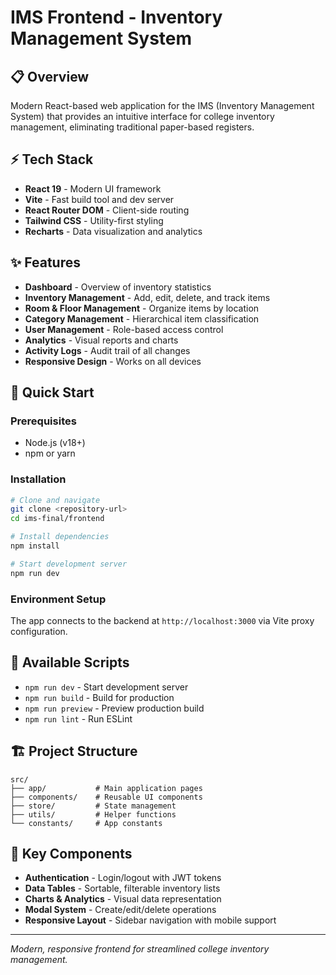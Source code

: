 # IMS Frontend - Inventory Management System

## 📋 Overview
Modern React-based web application for the IMS (Inventory Management System) that provides an intuitive interface for college inventory management, eliminating traditional paper-based registers.

## ⚡ Tech Stack
- **React 19** - Modern UI framework
- **Vite** - Fast build tool and dev server
- **React Router DOM** - Client-side routing
- **Tailwind CSS** - Utility-first styling
- **Recharts** - Data visualization and analytics

## ✨ Features
- **Dashboard** - Overview of inventory statistics
- **Inventory Management** - Add, edit, delete, and track items
- **Room & Floor Management** - Organize items by location
- **Category Management** - Hierarchical item classification
- **User Management** - Role-based access control
- **Analytics** - Visual reports and charts
- **Activity Logs** - Audit trail of all changes
- **Responsive Design** - Works on all devices

## 🚀 Quick Start

### Prerequisites
- Node.js (v18+)
- npm or yarn

### Installation
```bash
# Clone and navigate
git clone <repository-url>
cd ims-final/frontend

# Install dependencies
npm install

# Start development server
npm run dev
```

### Environment Setup
The app connects to the backend at `http://localhost:3000` via Vite proxy configuration.

## 📝 Available Scripts
- `npm run dev` - Start development server
- `npm run build` - Build for production
- `npm run preview` - Preview production build
- `npm run lint` - Run ESLint

## 🏗️ Project Structure
```
src/
├── app/           # Main application pages
├── components/    # Reusable UI components  
├── store/         # State management
├── utils/         # Helper functions
└── constants/     # App constants
```

## 🔧 Key Components
- **Authentication** - Login/logout with JWT tokens
- **Data Tables** - Sortable, filterable inventory lists
- **Charts & Analytics** - Visual data representation
- **Modal System** - Create/edit/delete operations
- **Responsive Layout** - Sidebar navigation with mobile support

---

*Modern, responsive frontend for streamlined college inventory management.*
